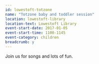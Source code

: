 ```yaml
---
id: lowestoft-totzone
name: "Totzone baby and toddler session"
location: lowestoft-library
location-text: Lowestoft Library
event-start-date: 2017-01-05
event-start-time: 1100-1145
event-category: children
breadcrumb: y
---
```


Join us for songs and lots of fun.
